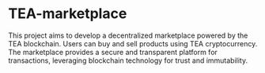 # TEA-marketplace
This project aims to develop a decentralized marketplace powered by the TEA blockchain. Users can buy and sell products using TEA cryptocurrency. The marketplace provides a secure and transparent platform for transactions, leveraging blockchain technology for trust and immutability.
